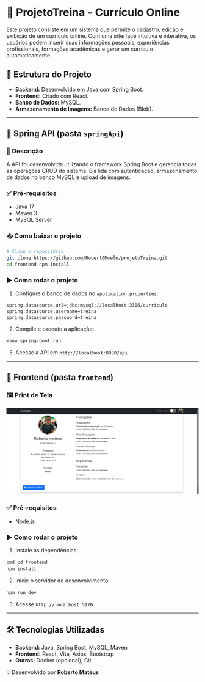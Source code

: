 # 📄 ProjetoTreina - Currículo Online

Este projeto consiste em um sistema que permite o cadastro, edição e exibição de um curriculo online. Com uma interface intuitiva e interativa, os usuários podem inserir suas informações pessoais, experiências profissionais, formações acadêmicas e gerar um currículo automaticamente. 

## 📂 Estrutura do Projeto
- **Backend:** Desenvolvido em Java com Spring Boot.
- **Frontend:** Criado com React.
- **Banco de Dados:** MySQL.
- **Armazenamento de Imagens:** Banco de Dados (Blob).

---

## 📌 Spring API (pasta `springApi`)

### 📜 Descrição
A API foi desenvolvida utilizando o framework Spring Boot e gerencia todas as operações CRUD do sistema. Ela lida com autenticação, armazenamento de dados no banco MySQL e upload de imagens.

### ✅ Pré-requisitos
- Java 17
- Maven 3
- MySQL Server

### 📥 Como baixar o projeto
```bash
# Clone o repositório
git clone https://github.com/Robert0Mmelo/projetoTreina.git
cd frontend npm install
```

### ▶️ Como rodar o projeto
1. Configure o banco de dados no `application.properties`:
```properties
spring.datasource.url=jdbc:mysql://localhost:3306/curriculo
spring.datasource.username=treina
spring.datasource.password=treina
```
2. Compile e execute a aplicação:
```bash
mvnw spring-boot:run
```
3. Acesse a API em `http://localhost:8080/api`


---

## 🎨 Frontend (pasta `frontend`)

### 🖼️ Print de Tela
![Print do Sistema](Print%20exemplo.png)

### ✅ Pré-requisitos
- Node.js 


### ▶️ Como rodar o projeto
1. Instale as dependências:
```bash
cmd cd frontend
npm install 
```
2. Inicie o servidor de desenvolvimento:
```bash
npm run dev 
```
3. Acesse `http://localhost:5176`



---

## 🛠️ Tecnologias Utilizadas
- **Backend:** Java, Spring Boot, MySQL, Maven
- **Frontend:** React, Vite, Axios, Bootstrap
- **Outras:** Docker (opcional), Git

💡 Desenvolvido por **Roberto Mateus** 
